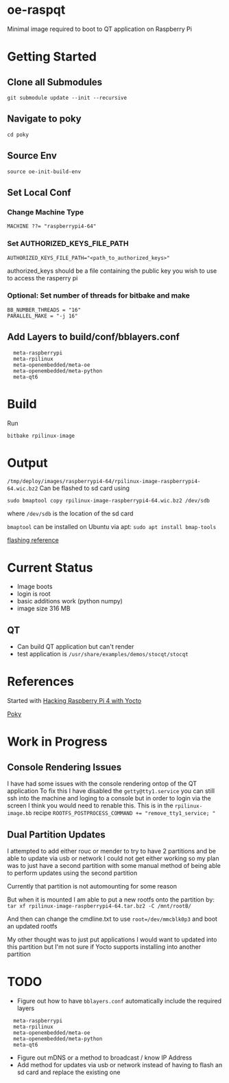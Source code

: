 # oe-raspqt
Minimal image required to boot to QT application on Raspberry Pi

# Getting Started
## Clone all Submodules
```
git submodule update --init --recursive
```

## Navigate to poky
````
cd poky
````

## Source Env
````
source oe-init-build-env
````

## Set Local Conf

### Change Machine Type
```
MACHINE ??= "raspberrypi4-64"
``` 

### Set AUTHORIZED_KEYS_FILE_PATH
```
AUTHORIZED_KEYS_FILE_PATH="<path_to_authorized_keys>"
```
authorized_keys should be a file containing the public key you wish to use to access the rasperry pi

### Optional: Set number of threads for bitbake and make
```
BB_NUMBER_THREADS = "16"
PARALLEL_MAKE = "-j 16"
```

## Add Layers to build/conf/bblayers.conf
```
  meta-raspberrypi
  meta-rpilinux
  meta-openembedded/meta-oe
  meta-openembedded/meta-python
  meta-qt6
```

# Build
Run

```
bitbake rpilinux-image
```

# Output
`/tmp/deploy/images/raspberrypi4-64/rpilinux-image-raspberrypi4-64.wic.bz2`
Can be flashed to sd card using
```
sudo bmaptool copy rpilinux-image-raspberrypi4-64.wic.bz2 /dev/sdb
```
where `/dev/sdb` is the location of the sd card

`bmaptool` can be installed on Ubuntu via apt:
`sudo apt install bmap-tools`

[flashing reference](https://github.com/agherzan/meta-raspberrypi/issues/637)

# Current Status
* Image boots
* login is root
* basic additions work (python numpy)
* image size 316 MB

## QT
* Can build QT application but can't render
* test application is `/usr/share/examples/demos/stocqt/stocqt`

# References
Started with [Hacking Raspberry Pi 4 with Yocto](https://lancesimms.com/RaspberryPi/HackingRaspberryPi4WithYocto_Introduction.html)

[Poky](https://git.yoctoproject.org/poky)

# Work in Progress
## Console Rendering Issues
I have had some issues with the console rendering ontop of the QT application
To fix this I have disabled the `getty@tty1.service` you can still ssh into the machine and loging to a console
but in order to login via the screen I think you would need to renable this. This is in the `rpilinux-image.bb` recipe `ROOTFS_POSTPROCESS_COMMAND += "remove_tty1_service; "`
 
## Dual Partition Updates
I attempted to add either rouc or mender to try to have 2 partitions and be able to update via usb or network
I could not get either working so my plan was to just have a second partition with some manual method of being able to perform updates using the second partition

Currently that partition is not automounting for some reason

But when it is mounted I am able to put a new rootfs onto the partition by:
`tar xf rpilinux-image-raspberrypi4-64.tar.bz2 -C /mnt/rootB/`

And then can change the cmdline.txt to use `root=/dev/mmcblk0p3` and boot an updated rootfs

My other thought was to just put applications I would want to updated into this partition but I'm not sure if Yocto supports installing into another partition


# TODO
* Figure out how to have `bblayers.conf` automatically include the required layers
```
  meta-raspberrypi
  meta-rpilinux
  meta-openembedded/meta-oe
  meta-openembedded/meta-python
  meta-qt6
```

* Figure out mDNS or a method to broadcast / know IP Address
* Add method for updates via usb or network instead of having to flash an sd card and replace the existing one
